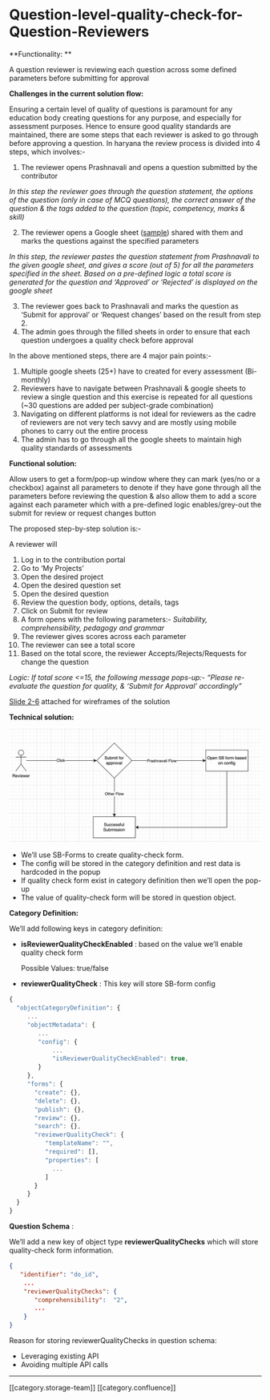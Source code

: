 # Question-level-quality-check-for-Question-Reviewers

\*\*Functionality: \*\*

A question reviewer is reviewing each question across some defined parameters before submitting for approval

**Challenges in the current solution flow:**

Ensuring a certain level of quality of questions is paramount for any education body creating questions for any purpose, and especially for assessment purposes. Hence to ensure good quality standards are maintained, there are some steps that each reviewer is asked to go through before approving a question. In haryana the review process is divided into 4 steps, which involves:-

1. The reviewer opens Prashnavali and opens a question submitted by the contributor

_In this step the reviewer goes through the question statement, the options of the question (only in case of MCQ questions), the correct answer of the question & the tags added to the question (topic, competency, marks & skill)_

2. The reviewer opens a Google sheet ([sample](https://docs.google.com/spreadsheets/d/1LVFqsyMoCSiYTQYesjUO-s\_IphyHj0MBM2x0FHJHQ1Y/edit?usp=sharing)) shared with them and marks the questions against the specified parameters

_In this step, the reviewer pastes the question statement from Prashnavali to the given google sheet, and gives a score (out of 5) for all the parameters specified in the sheet. Based on a pre-defined logic a total score is generated for the question and ‘Approved’ or ‘Rejected’ is displayed on the google sheet_

3. The reviewer goes back to Prashnavali and marks the question as ‘Submit for approval’ or ‘Request changes’ based on the result from step 2.
4. The admin goes through the filled sheets in order to ensure that each question undergoes a quality check before approval

In the above mentioned steps, there are 4 major pain points:-

1. Multiple google sheets (25+) have to created for every assessment (Bi-monthly)
2. Reviewers have to navigate between Prashnavali & google sheets to review a single question and this exercise is repeated for all questions (\~30 questions are added per subject-grade combination)
3. Navigating on different platforms is not ideal for reviewers as the cadre of reviewers are not very tech savvy and are mostly using mobile phones to carry out the entire process
4. The admin has to go through all the google sheets to maintain high quality standards of assessments

**Functional solution:**

Allow users to get a form/pop-up window where they can mark (yes/no or a checkbox) against all parameters to denote if they have gone through all the parameters before reviewing the question & also allow them to add a score against each parameter which with a pre-defined logic enables/grey-out the submit for review or request changes button

The proposed step-by-step solution is:-

A reviewer will

1. Log in to the contribution portal
2. Go to ‘My Projects’
3. Open the desired project
4. Open the desired question set
5. Open the desired question
6. Review the question body, options, details, tags
7. Click on Submit for review
8. A form opens with the following parameters:- _Suitability, comprehensibility, pedagogy and grammar_
9. The reviewer gives scores across each parameter
10. The reviewer can see a total score
11. Based on the total score, the reviewer Accepts/Rejects/Requests for change the question

_Logic: If total score <=15, the following message pops-up:- “Please re-evaluate the question for quality, & ‘Submit for Approval’ accordingly”_

[Slide 2-6](https://docs.google.com/presentation/d/13\_KfHUE53\_jqaGS6WBpDactC4b9KK7UT/edit#slide=id.p8) attached for wireframes of the solution

**Technical solution:**

![](../../../../PRD/prd-ed-td-req-12qp/images/storage/image-20220717-191915.png)

* We’ll use SB-Forms to create quality-check form.
* The config will be stored in the category definition and rest data is hardcoded in the popup
* If quality check form exist in category definition then we’ll open the pop-up
* The value of quality-check form will be stored in question object.

**Category Definition:**

We’ll add following keys in category definition:

*   **isReviewerQualityCheckEnabled** : based on the value we’ll enable quality check form

    Possible Values: true/false
* **reviewerQualityCheck** : This key will store SB-form config

```js
{
  "objectCategoryDefinition": {
     ...
     "objectMetadata": {
        ...
        "config": {
            ...
            "isReviewerQualityCheckEnabled": true,
        }
     },
     "forms": {
       "create": {},
       "delete": {},
       "publish": {},
       "review": {},
       "search": {},
       "reviewerQualityCheck": {
          "templateName": "",
          "required": [],
          "properties": [
            ...
          ]
       }
     }
  }
}
```

**Question Schema** :

We’ll add a new key of object type **reviewerQualityChecks** which will store quality-check form information.

```json
{
   "identifier": "do_id",
    ...
    "reviewerQualityChecks": {
       "comprehensibility":  "2",
       ...
    }
}
```

Reason for storing reviewerQualityChecks in question schema:

* Leveraging existing API
* Avoiding multiple API calls

***

\[\[category.storage-team]] \[\[category.confluence]]
